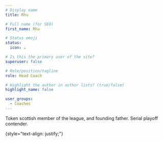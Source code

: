 ```yaml
---
# Display name
title: Rhu

# Full name (for SEO)
first_name: Rhu

# Status emoji
status:
  icon: ☕️

# Is this the primary user of the site?
superuser: false

# Role/position/tagline
role: Head Coach

# Highlight the author in author lists? (true/false)
highlight_name: false

user_groups:
  - Coaches
---
```


Token scottish member of the league, and founding father. Serial playoff contender. 

{style="text-align: justify;"}
